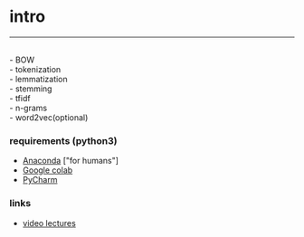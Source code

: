 # intro
----
<br>
- BOW <br>
- tokenization <br>
- lemmatization <br> 
- stemming <br>
- tfidf <br>
- n-grams <br>
- word2vec(optional) <br>

### requirements (python3)
- [Anaconda](https://www.anaconda.com/) ["for humans"] <br>
- [Google colab](https://colab.research.google.com/notebooks/intro.ipynb) <br>
- [PyCharm](https://www.jetbrains.com/ru-ru/pycharm/)

### links 
- [video lectures](https://youtu.be/kuLDjO8-2HM)

